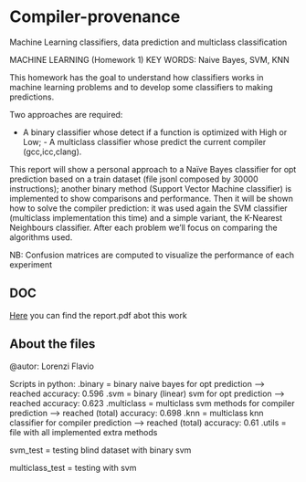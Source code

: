# Compiler-provenance
Machine Learning classifiers, data prediction and multiclass classification

MACHINE LEARNING (Homework 1)
KEY WORDS: Naive Bayes, SVM, KNN

This homework has the goal to understand how classifiers works in machine learning problems and to develop some classifiers to making predictions.


Two approaches are required:


- A binary classifier whose detect if a function is optimized with High or Low; - A multiclass classifier whose predict the current compiler (gcc,icc,clang).


This report will show a ​personal approach to a Naïve Bayes classifier for opt prediction based on a train dataset (file jsonl composed by 30000 instructions); another binary method (​Support Vector Machine classifier​) is implemented to show comparisons and performance. Then it will be shown how to solve the compiler prediction: it was used again the ​SVM classifier (multiclass implementation this time) and a simple variant, the K-Nearest Neighbours classifier​.
After each problem we’ll focus on comparing the algorithms used.


NB: Confusion matrices are computed to visualize the performance of each experiment

## DOC
[Here](Report.pdf) you can find the report.pdf abot this work



## About the files
@autor: Lorenzi Flavio 

Scripts in python:
.binary = binary naive bayes for opt prediction --> reached accuracy: 0.596
.svm = binary (linear) svm for opt prediction --> reached accuracy: 0.623
.multiclass = multiclass svm methods for compiler prediction --> reached (total) accuracy: 0.698
.knn = multiclass knn classifier for compiler prediction --> reached (total) accuracy: 0.61
.utils = file with all implemented extra methods


svm_test = testing blind dataset with binary svm

multiclass_test = testing with svm
